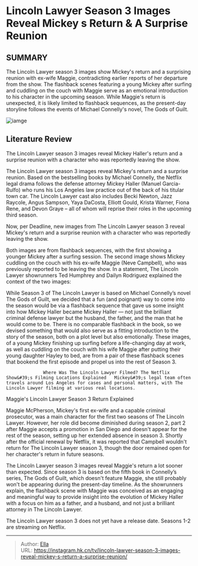 # Lincoln Lawyer Season 3 Images Reveal Mickey s Return &amp; A Surprise Reunion


## SUMMARY 



  The Lincoln Lawyer season 3 images show Mickey&#39;s return and a surprising reunion with ex-wife Maggie, contradicting earlier reports of her departure from the show.   The flashback scenes featuring a young Mickey after surfing and cuddling on the couch with Maggie serve as an emotional introduction to his character in the upcoming season.   While Maggie&#39;s return is unexpected, it is likely limited to flashback sequences, as the present-day storyline follows the events of Michael Connelly&#39;s novel, The Gods of Guilt.  

![iamge](https://static1.srcdn.com/wordpress/wp-content/uploads/2024/01/untitled-24.jpg)

## Literature Review

The Lincoln Lawyer season 3 images reveal Mickey Haller&#39;s return and a surprise reunion with a character who was reportedly leaving the show.




The Lincoln Lawyer season 3 images reveal Mickey&#39;s return and a surprise reunion. Based on the bestselling books by Michael Connelly, the Netflix legal drama follows the defense attorney Mickey Haller (Manuel Garcia-Rulfo) who runs his Los Angeles law practice out of the back of his titular town car. The Lincoln Lawyer cast also includes Becki Newton, Jazz Raycole, Angus Sampson, Yaya DaCosta, Elliott Gould, Krista Warner, Fiona Rene, and Devon Graye – all of whom will reprise their roles in the upcoming third season.




Now, per Deadline, new images from The Lincoln Lawyer season 3 reveal Mickey&#39;s return and a surprise reunion with a character who was reportedly leaving the show.

         

Both images are from flashback sequences, with the first showing a younger Mickey after a surfing session. The second image shows Mickey cuddling on the couch with his ex-wife Maggie (Neve Campbell), who was previously reported to be leaving the show. In a statement, The Lincoln Lawyer showrunners Ted Humphrey and Dailyn Rodriguez explained the context of the two images:


While Season 3 of The Lincoln Lawyer is based on Michael Connelly’s novel The Gods of Guilt, we decided that a fun (and poignant) way to come into the season would be via a flashback sequence that gave us some insight into how Mickey Haller became Mickey Haller — not just the brilliant criminal defense lawyer but the husband, the father, and the man that he would come to be.
There is no comparable flashback in the book, so we devised something that would also serve as a fitting introduction to the story of the season, both on a plot level but also emotionally. These images, of a young Mickey finishing up surfing before a life-changing day at work, as well as cuddling on the couch with his wife Maggie after putting their young daughter Hayley to bed, are from a pair of these flashback scenes that bookend the first episode and propel us into the rest of Season 3.





                  Where Was The Lincoln Lawyer Filmed? The Netflix Show&#39;s Filming Locations Explained   Mickey&#39;s legal team often travels around Los Angeles for cases and personal matters, with The Lincoln Lawyer filming at various real locations.   


 Maggie&#39;s Lincoln Lawyer Season 3 Return Explained 
          

Maggie McPherson, Mickey&#39;s first ex-wife and a capable criminal prosecutor, was a main character for the first two seasons of The Lincoln Lawyer. However, her role did become diminished during season 2, part 2 after Maggie accepts a promotion in San Diego and doesn&#39;t appear for the rest of the season, setting up her extended absence in season 3. Shortly after the official renewal by Netflix, it was reported that Campbell wouldn&#39;t return for The Lincoln Lawyer season 3, though the door remained open for her character&#39;s return in future seasons.




The Lincoln Lawyer season 3 images reveal Maggie&#39;s return a lot sooner than expected. Since season 3 is based on the fifth book in Connelly’s series, The Gods of Guilt, which doesn&#39;t feature Maggie, she still probably won&#39;t be appearing during the present-day timeline. As the showrunners explain, the flashback scene with Maggie was conceived as an engaging and meaningful way to provide insight into the evolution of Mickey Haller with a focus on him as a father, and a husband, and not just a brilliant attorney in The Lincoln Lawyer.



The Lincoln Lawyer season 3 does not yet have a release date. Seasons 1-2 are streaming on Netflix.






---

> Author: [Ella](https://instagram.hk.cn/)  
> URL: https://instagram.hk.cn/tv/lincoln-lawyer-season-3-images-reveal-mickey-s-return-a-surprise-reunion/  

